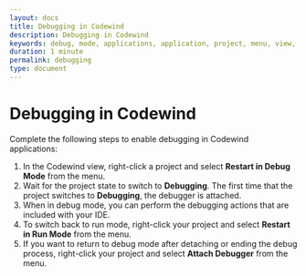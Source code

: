 ```yaml
---
layout: docs
title: Debugging in Codewind
description: Debugging in Codewind
keywords: debug, mode, applications, application, project, menu, view, attaching, attach, actions, action, run, restart in debug mode, attach debugger, debug process, debugging process
duration: 1 minute
permalink: debugging
type: document
---
```


# Debugging in Codewind

Complete the following steps to enable debugging in Codewind applications:

1. In the Codewind view, right-click a project and select **Restart in Debug Mode** from the menu.
2. Wait for the project state to switch to **Debugging**. The first time that the project switches to **Debugging**, the debugger is attached.
3. When in debug mode, you can perform the debugging actions that are included with your IDE.
4. To switch back to run mode, right-click your project and select **Restart in Run Mode** from the menu.
5. If you want to return to debug mode after detaching or ending the debug process, right-click your project and select **Attach Debugger** from the menu.